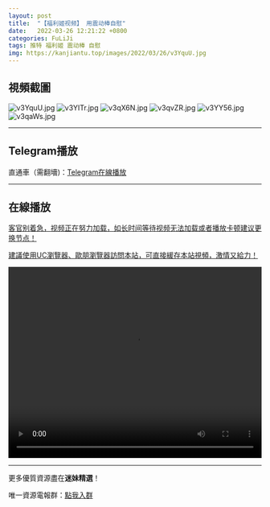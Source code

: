 ```yaml
---
layout: post
title:  "【福利姬视频】 用震动棒自慰"
date:   2022-03-26 12:21:22 +0800
categories: FuLiJi
tags: 推特 福利姬 震动棒 自慰
img: https://kanjiantu.top/images/2022/03/26/v3YquU.jpg
---
```



## 視頻截圖

![v3YquU.jpg](https://kanjiantu.top/images/2022/03/26/v3YquU.jpg)
![v3YITr.jpg](https://kanjiantu.top/images/2022/03/26/v3YITr.jpg)
![v3qX6N.jpg](https://kanjiantu.top/images/2022/03/26/v3qX6N.jpg)
![v3qvZR.jpg](https://kanjiantu.top/images/2022/03/26/v3qvZR.jpg)
![v3YY56.jpg](https://kanjiantu.top/images/2022/03/26/v3YY56.jpg)
![v3qaWs.jpg](https://kanjiantu.top/images/2022/03/26/v3qaWs.jpg)

* * *
## Telegram播放

直通車（需翻墻)：[Telegram在線播放](https://t.me/mimeijingxuan/383)

* * *
## 在線播放
<u>客官别着急，视频正在努力加载，如长时间等待视频无法加载或者播放卡顿建议更换节点！</u>

<u>建議使用UC瀏覽器、歐朋瀏覽器訪問本站，可直接緩存本站視頻，激情又給力！</u>
<center><video src="https://cdn.publer.io/uploads/videos/623e0857db27975e38c8a225/68f6a1752674bfb47ce49b439a177060.mp4" width="100%" height="380px" controls="controls"></video></center>


* * *
更多優質資源盡在**迷妹精選**！

唯一資源電報群：[點我入群](https://t.me/mimeijingxuan)


